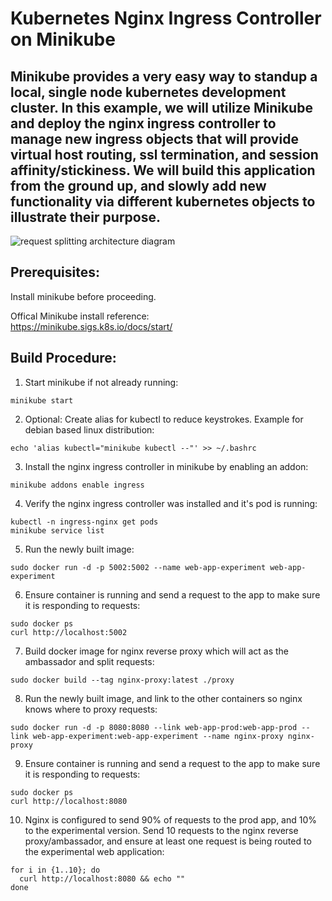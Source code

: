 # Kubernetes Nginx Ingress Controller on Minikube 
## Minikube provides a very easy way to standup a local, single node kubernetes development cluster. In this example, we will utilize Minikube and deploy the nginx ingress controller to manage new ingress objects that will provide virtual host routing, ssl termination, and session affinity/stickiness. We will build this application from the ground up, and slowly add new functionality via different kubernetes objects to illustrate their purpose.  

![request splitting architecture diagram](ambassador_request_splitting_arch.png)

## Prerequisites:  
Install minikube before proceeding.  

Offical Minikube install reference:  
https://minikube.sigs.k8s.io/docs/start/ 

## Build Procedure:
1. Start minikube if not already running:  
  ```shell
  minikube start  
  ```
  
2. Optional: Create alias for kubectl to reduce keystrokes. Example for debian based linux distribution:  
  ```shell  
  echo 'alias kubectl="minikube kubectl --"' >> ~/.bashrc   
  ```
  
3. Install the nginx ingress controller in minikube by enabling an addon:  
  ```shell  
  minikube addons enable ingress  
  ```

4. Verify the nginx ingress controller was installed and it's pod is running:  
  ```shell
  kubectl -n ingress-nginx get pods
  minikube service list
  ```

5. Run the newly built image:  
  ```shell
  sudo docker run -d -p 5002:5002 --name web-app-experiment web-app-experiment   
  ```
  
6. Ensure container is running and send a request to the app to make sure it is responding to requests:   
  ```shell
  sudo docker ps  
  curl http://localhost:5002  
  ```

7. Build docker image for nginx reverse proxy which will act as the ambassador and split requests:  
  ```shell
  sudo docker build --tag nginx-proxy:latest ./proxy 
  ```
  
8. Run the newly built image, and link to the other containers so nginx knows where to proxy requests:  
  ```shell
  sudo docker run -d -p 8080:8080 --link web-app-prod:web-app-prod --link web-app-experiment:web-app-experiment --name nginx-proxy nginx-proxy
  ```
  
9. Ensure container is running and send a request to the app to make sure it is responding to requests:  
  ```shell
  sudo docker ps
  curl http://localhost:8080
  ```
  
10. Nginx is configured to send 90% of requests to the prod app, and 10% to the experimental version. Send 10 requests to the nginx reverse proxy/ambassador, and ensure at least one request is being routed to the experimental web application:
  ```shell
  for i in {1..10}; do
    curl http://localhost:8080 && echo ""
  done 
  ```


